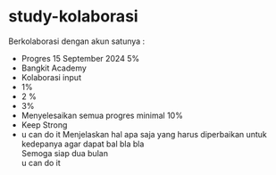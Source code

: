 # study-kolaborasi
Berkolaborasi dengan akun satunya :

- Progres 15 September 2024 5%
- Bangkit Academy
- Kolaborasi input
- 1%
- 2 %
- 3%
- Menyelesaikan semua progres minimal 10%
- Keep Strong
- u can do it
Menjelaskan hal apa saja yang harus diperbaikan untuk kedepanya agar dapat bal bla bla<br>
Semoga siap dua bulan<br>
u can do it

